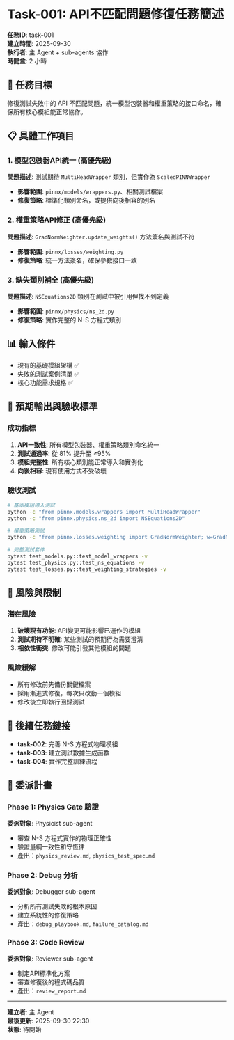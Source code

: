 # Task-001: API不匹配問題修復任務簡述

**任務ID**: task-001  
**建立時間**: 2025-09-30  
**執行者**: 主 Agent + sub-agents 協作  
**時間盒**: 2 小時

## 🎯 任務目標
修復測試失敗中的 API 不匹配問題，統一模型包裝器和權重策略的接口命名，確保所有核心模組能正常協作。

## 📋 具體工作項目

### 1. 模型包裝器API統一 (高優先級)
**問題描述**: 測試期待 `MultiHeadWrapper` 類別，但實作為 `ScaledPINNWrapper`
- **影響範圍**: `pinnx/models/wrappers.py`、相關測試檔案
- **修復策略**: 標準化類別命名，或提供向後相容的別名

### 2. 權重策略API修正 (高優先級)  
**問題描述**: `GradNormWeighter.update_weights()` 方法簽名與測試不符
- **影響範圍**: `pinnx/losses/weighting.py`
- **修復策略**: 統一方法簽名，確保參數接口一致

### 3. 缺失類別補全 (高優先級)
**問題描述**: `NSEquations2D` 類別在測試中被引用但找不到定義
- **影響範圍**: `pinnx/physics/ns_2d.py`
- **修復策略**: 實作完整的 N-S 方程式類別

## 📊 輸入條件
- 現有的基礎模組架構 ✅
- 失敗的測試案例清單 ✅ 
- 核心功能需求規格 ✅

## 🎯 預期輸出與驗收標準

### 成功指標
1. **API一致性**: 所有模型包裝器、權重策略類別命名統一
2. **測試通過率**: 從 81% 提升至 ≥95%
3. **模組完整性**: 所有核心類別能正常導入和實例化
4. **向後相容**: 現有使用方式不受破壞

### 驗收測試
```bash
# 基本模組導入測試
python -c "from pinnx.models.wrappers import MultiHeadWrapper"
python -c "from pinnx.physics.ns_2d import NSEquations2D"

# 權重策略測試
python -c "from pinnx.losses.weighting import GradNormWeighter; w=GradNormWeighter(); w.update_weights({})"

# 完整測試套件
pytest test_models.py::test_model_wrappers -v
pytest test_physics.py::test_ns_equations -v
pytest test_losses.py::test_weighting_strategies -v
```

## 🚧 風險與限制

### 潛在風險
1. **破壞現有功能**: API變更可能影響已運作的模組
2. **測試期待不明確**: 某些測試的預期行為需要澄清
3. **相依性衝突**: 修改可能引發其他模組的問題

### 風險緩解
- 所有修改前先備份關鍵檔案
- 採用漸進式修復，每次只改動一個模組
- 修改後立即執行回歸測試

## 🔄 後續任務鏈接
- **task-002**: 完善 N-S 方程式物理模組
- **task-003**: 建立測試數據生成函數
- **task-004**: 實作完整訓練流程

## 📝 委派計畫

### Phase 1: Physics Gate 驗證
**委派對象**: Physicist sub-agent
- 審查 N-S 方程式實作的物理正確性
- 驗證量綱一致性和守恆律
- 產出：`physics_review.md`, `physics_test_spec.md`

### Phase 2: Debug 分析
**委派對象**: Debugger sub-agent  
- 分析所有測試失敗的根本原因
- 建立系統性的修復策略
- 產出：`debug_playbook.md`, `failure_catalog.md`

### Phase 3: Code Review
**委派對象**: Reviewer sub-agent
- 制定API標準化方案
- 審查修復後的程式碼品質
- 產出：`review_report.md`

---
**建立者**: 主 Agent  
**最後更新**: 2025-09-30 22:30  
**狀態**: 待開始